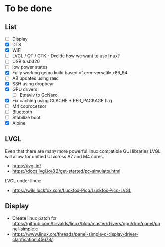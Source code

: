 # To be done

## List

- [ ] Display
- [x] DTS
- [x] WiFi
- [ ] LVGL / QT / GTK - Decide how we want to use linux?
- [ ] USB tusb320
- [ ] low power states
- [x] Fully working qemu build based of ~~arm-versatile~~ x86_64
- [ ] AB updates using rauc
- [x] SSH using dropbear
- [x] GPU drivers
  - [ ] Etnaviv to GcNano
- [x] Fix caching using CCACHE + PER_PACKAGE flag
- [ ] M4 coprocessor
- [ ] Bluetooth
- [ ] Stabilize boot
- [x] Alpine

## LVGL

Even that there are many more powerful linux compatible GUI libraries LVGL will allow for unified UI across A7 and M4 cores.

- https://lvgl.io/
- https://docs.lvgl.io/8.2/get-started/pc-simulator.html

LVGL under linux:

- https://wiki.luckfox.com/Luckfox-Pico/Luckfox-Pico-LVGL

## Display

- Create linux patch for https://github.com/torvalds/linux/blob/master/drivers/gpu/drm/panel/panel-simple.c
- https://www.linux.org/threads/panel-simple-c-display-driver-clarification.45673/
